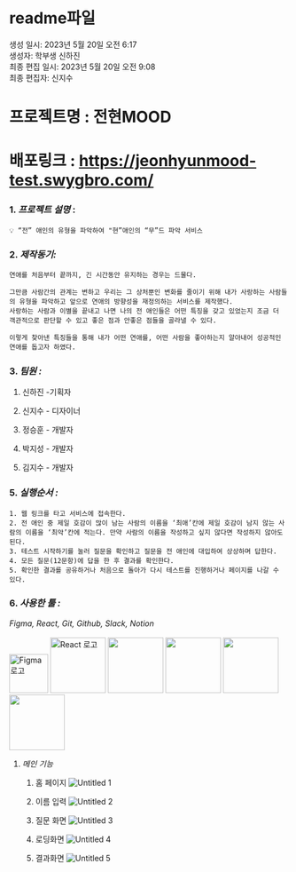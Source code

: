 # readme파일

생성 일시: 2023년 5월 20일 오전 6:17<br>
생성자: 학부생 신하진<br>
최종 편집 일시: 2023년 5월 20일 오전 9:08<br>
최종 편집자: 신지수<br>

# 프로젝트명 : 전현MOOD
# 배포링크 : https://jeonhyunmood-test.swygbro.com/ 
### 1. *프로젝트 설명* :
    
    💡 “전” 애인의 유형을 파악하여 "현”애인의 “무”드 파악 서비스
    
    
### 2. *제작동기:* 
    
    연애를 처음부터 끝까지, 긴 시간동안 유지하는 경우는 드물다. 
    
    그만큼 사람간의 관계는 변하고 우리는 그 상처뿐인 변화를 줄이기 위해 내가 사랑하는 사람들의 유형을 파악하고 앞으로 연애의 방향성을 재정의하는 서비스를 제작했다.
    사랑하는 사람과 이별을 끝내고 나면 나의 전 애인들은 어떤 특징을 갖고 있었는지 조금 더 객관적으로 판단할 수 있고 좋은 점과 안좋은 점들을 골라낼 수 있다. 
    
    이렇게 찾아낸 특징들을 통해 내가 어떤 연애를, 어떤 사람을 좋아하는지 알아내어 성공적인 연애를 돕고자 하였다.
    

### 3. *팀원 :*
1) 신하진 -기획자 

2) 신지수 - 디자이너

3) 정승훈 - 개발자

4) 박지성 - 개발자

5) 김지수 - 개발자


### 5. *실행순서 :*
    1. 웹 링크를 타고 서비스에 접속한다.
    2. 전 애인 중 제일 호감이 많이 남는 사람의 이름을 ‘최애’칸에 제일 호감이 남지 않는 사람의 이름을 ‘최악’칸에 적는다. 만약 사람의 이름을 작성하고 싶지 않다면 작성하지 않아도 된다.
    3. 테스트 시작하기를 눌러 질문을 확인하고 질문을 전 애인에 대입하여 상상하며 답한다.
    4. 모든 질문(12문항)에 답을 한 후 결과를 확인한다.
    5. 확인한 결과를 공유하거나 처음으로 돌아가 다시 테스트를 진행하거나 페이지를 나갈 수 있다. 
    
### 6. *사용한 툴 :*
*Figma, React, Git, Github, Slack, Notion* <br><br>
<img src="https://github.com/J-shooni/ShortCutThon4/assets/93187535/436edff9-725c-4832-927f-0595de8c02cf" alt="Figma 로고" width="70"> <img src="https://github.com/J-shooni/ShortCutThon4/assets/93187535/8963a450-38e9-424b-a6b6-5e46b4ba0adb" alt="React 로고" width="100"> <img src="https://github.com/1st-PARD-WEB-PART/Short_JHM/assets/93187535/c5dc68f6-6856-4b81-9060-87694513e224" width="100"> <img src="https://github.com/1st-PARD-WEB-PART/Short_JHM/assets/93187535/8af68d64-9ef5-4cd5-bccf-220db795ad62" width="100"> <img src="https://github.com/1st-PARD-WEB-PART/Short_JHM/assets/93187535/66fe2499-a868-453a-b543-f3fff41159c4" width="100"> <img src="https://github.com/1st-PARD-WEB-PART/Short_JHM/assets/93187535/3bb434ab-ce83-4b44-9a86-2559523ce74d" width="100">


 1. *메인 기능*
    1. 홈 페이지
        ![Untitled 1](https://github.com/J-shooni/ShortCutThon4/assets/93187535/8b0dd9c2-c5af-4e38-b092-c54ed015ba67)
       
        
    2. 이름 입력
        ![Untitled 2](https://github.com/J-shooni/ShortCutThon4/assets/93187535/98633635-63dd-464f-8e98-64303c8d7b41)
       
        
    3. 질문 화면
        ![Untitled 3](https://github.com/J-shooni/ShortCutThon4/assets/93187535/e6d7987f-5b9e-4d15-8113-1500c7ef4315)
      
        
    4. 로딩화면
        ![Untitled 4](https://github.com/J-shooni/ShortCutThon4/assets/93187535/a4b954d8-4113-4efb-8bb3-c0a0d2963174)
       
        
    5. 결과화면
        ![Untitled 5](https://github.com/J-shooni/ShortCutThon4/assets/93187535/db8b6735-81b4-411f-958e-3122fb947370)
       

